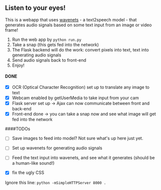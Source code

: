 ## Listen to your eyes!

This is a webapp that uses [wavenets](https://arxiv.org/pdf/1609.03499.pdf) - a text2speech model - that generates audio signals based on some text input from an image or video frame!
1. Run the web app by ```python run.py```
2. Take a snap (this gets fed into the network)
3. The Flask backend will do the work: convert pixels into text, text into generating audio signals 
4. Send audio signals back to front-end
5. Enjoy!

#### DONE
- [x] OCR (Optical Character Recognition) set up to translate any image to text  
- [x] Webcam enabled by getUserMedia to take input from your cam
- [x] Flask server set up -> Ajax can now communicate between front and back-end
- [x] Front-end done -> you can take a snap now and see what image will get fed into the network

####TODOs
- [ ] Save images to feed into model? Not sure what's up here just yet. 
- [ ] Set up wavenets for generating audio signals
- [ ] Feed the text input into wavenets, and see what it generates (should be a human-like sound!)
- [x] fix the ugly CSS


Ignore this line: ```python -mSimpleHTTPServer 8000 .```

